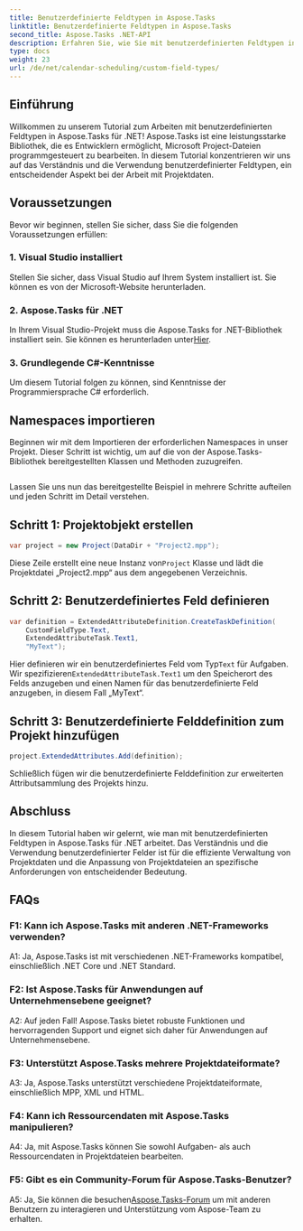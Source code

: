 ```yaml
---
title: Benutzerdefinierte Feldtypen in Aspose.Tasks
linktitle: Benutzerdefinierte Feldtypen in Aspose.Tasks
second_title: Aspose.Tasks .NET-API
description: Erfahren Sie, wie Sie mit benutzerdefinierten Feldtypen in Aspose.Tasks für .NET arbeiten. Schritt-für-Schritt-Anleitung mit Codebeispielen und FAQs.
type: docs
weight: 23
url: /de/net/calendar-scheduling/custom-field-types/
---
```

## Einführung

Willkommen zu unserem Tutorial zum Arbeiten mit benutzerdefinierten Feldtypen in Aspose.Tasks für .NET! Aspose.Tasks ist eine leistungsstarke Bibliothek, die es Entwicklern ermöglicht, Microsoft Project-Dateien programmgesteuert zu bearbeiten. In diesem Tutorial konzentrieren wir uns auf das Verständnis und die Verwendung benutzerdefinierter Feldtypen, ein entscheidender Aspekt bei der Arbeit mit Projektdaten.

## Voraussetzungen

Bevor wir beginnen, stellen Sie sicher, dass Sie die folgenden Voraussetzungen erfüllen:

### 1. Visual Studio installiert

Stellen Sie sicher, dass Visual Studio auf Ihrem System installiert ist. Sie können es von der Microsoft-Website herunterladen.

### 2. Aspose.Tasks für .NET

 In Ihrem Visual Studio-Projekt muss die Aspose.Tasks for .NET-Bibliothek installiert sein. Sie können es herunterladen unter[Hier](https://releases.aspose.com/tasks/net/).

### 3. Grundlegende C#-Kenntnisse

Um diesem Tutorial folgen zu können, sind Kenntnisse der Programmiersprache C# erforderlich.

## Namespaces importieren

Beginnen wir mit dem Importieren der erforderlichen Namespaces in unser Projekt. Dieser Schritt ist wichtig, um auf die von der Aspose.Tasks-Bibliothek bereitgestellten Klassen und Methoden zuzugreifen.

```csharp

```

Lassen Sie uns nun das bereitgestellte Beispiel in mehrere Schritte aufteilen und jeden Schritt im Detail verstehen.

## Schritt 1: Projektobjekt erstellen

```csharp
var project = new Project(DataDir + "Project2.mpp");
```

 Diese Zeile erstellt eine neue Instanz von`Project` Klasse und lädt die Projektdatei „Project2.mpp“ aus dem angegebenen Verzeichnis.

## Schritt 2: Benutzerdefiniertes Feld definieren

```csharp
var definition = ExtendedAttributeDefinition.CreateTaskDefinition(
    CustomFieldType.Text,
    ExtendedAttributeTask.Text1,
    "MyText");
```

 Hier definieren wir ein benutzerdefiniertes Feld vom Typ`Text` für Aufgaben. Wir spezifizieren`ExtendedAttributeTask.Text1` um den Speicherort des Felds anzugeben und einen Namen für das benutzerdefinierte Feld anzugeben, in diesem Fall „MyText“.

## Schritt 3: Benutzerdefinierte Felddefinition zum Projekt hinzufügen

```csharp
project.ExtendedAttributes.Add(definition);
```

Schließlich fügen wir die benutzerdefinierte Felddefinition zur erweiterten Attributsammlung des Projekts hinzu.

## Abschluss

In diesem Tutorial haben wir gelernt, wie man mit benutzerdefinierten Feldtypen in Aspose.Tasks für .NET arbeitet. Das Verständnis und die Verwendung benutzerdefinierter Felder ist für die effiziente Verwaltung von Projektdaten und die Anpassung von Projektdateien an spezifische Anforderungen von entscheidender Bedeutung.

## FAQs

### F1: Kann ich Aspose.Tasks mit anderen .NET-Frameworks verwenden?

A1: Ja, Aspose.Tasks ist mit verschiedenen .NET-Frameworks kompatibel, einschließlich .NET Core und .NET Standard.

### F2: Ist Aspose.Tasks für Anwendungen auf Unternehmensebene geeignet?

A2: Auf jeden Fall! Aspose.Tasks bietet robuste Funktionen und hervorragenden Support und eignet sich daher für Anwendungen auf Unternehmensebene.

### F3: Unterstützt Aspose.Tasks mehrere Projektdateiformate?

A3: Ja, Aspose.Tasks unterstützt verschiedene Projektdateiformate, einschließlich MPP, XML und HTML.

### F4: Kann ich Ressourcendaten mit Aspose.Tasks manipulieren?

A4: Ja, mit Aspose.Tasks können Sie sowohl Aufgaben- als auch Ressourcendaten in Projektdateien bearbeiten.

### F5: Gibt es ein Community-Forum für Aspose.Tasks-Benutzer?

 A5: Ja, Sie können die besuchen[Aspose.Tasks-Forum](https://forum.aspose.com/c/tasks/15) um mit anderen Benutzern zu interagieren und Unterstützung vom Aspose-Team zu erhalten.